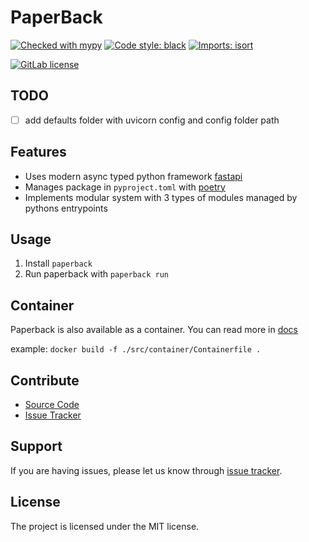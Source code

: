 PaperBack
=========

[//]: # ([![Documentation Status][docs_badge]][docs_link])

[//]: # (TODO: add container registry link)

[![Checked with mypy][mypy_badge]](http://mypy-lang.org/)
[![Code style: black][black_badge]](https://github.com/psf/black)
[![Imports: isort][isort_badge]](https://pycqa.github.io/isort/)

[![GitLab license][MIT_license_badge]][license_link]

TODO
----
- [ ] add defaults folder with uvicorn config and config folder path

Features
--------
- Uses modern async typed python framework [fastapi](https://fastapi.tiangolo.com/)
- Manages package in `pyproject.toml` with [poetry](https://python-poetry.org/)
- Implements modular system with 3 types of modules managed by pythons entrypoints

[//]: # (- Has a multilayer configuration system, capable of picking up environment variables and config files)

Usage
-----
1. Install `paperback`
2. Run paperback with `paperback run`
 
[//]: # (1. Install any other module you want.)



Container
---------
Paperback is also available as a container. You can read more in [docs][docs_link]

example: `docker build -f ./src/container/Containerfile .`

Contribute
----------
- [Source Code](https://github.com/PaperText/paperback)
- [Issue Tracker](https://github.com/PaperText/paperback/issues)

Support
-------
If you are having issues, please let us know through [issue tracker](https://github.com/PaperText/paperback/issues).

License
-------
The project is licensed under the MIT license.

<!-- links -->
[docs_badge]: https://readthedocs.org/projects/paperback/badge/?version=latest&style=flat-square
[docs_link]: https://paperback.readthedocs.io/en/latest/?badge=latest

[container_badge]: <>
[container_link]: <>

[mypy_badge]: https://img.shields.io/badge/mypy-checked-2a6db2?style=flat-square
[black_badge]: https://img.shields.io/badge/code%20style-black-000000.svg?style=flat-square
[isort_badge]: https://img.shields.io/badge/imports-isort-1674b1?style=flat-square&labelColor=ef8336

[MIT_license_badge]: https://img.shields.io/badge/License-MIT-yellow.svg?style=flat-square
[license_link]: https://gitlab.com/PaperText/paperback/blob/master/LICENSE
